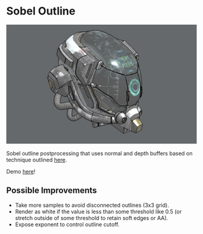 # Sobel Outline

![](./images/banner.png)

Sobel outline postprocessing that uses normal and depth buffers based on technique outlined [here](https://www.vertexfragment.com/ramblings/unity-postprocessing-sobel-outline/#normal-based-outline).

Demo [here](https://gkjohnson.github.io/threejs-sandbox/sobel-outline/)!

## Possible Improvements

- Take more samples to avoid disconnected outlines (3x3 grid).
- Render as white if the value is less than some threshold like 0.5 (or stretch outside of some threshold to retain soft edges or AA).
- Expose exponent to control outline cutoff.

